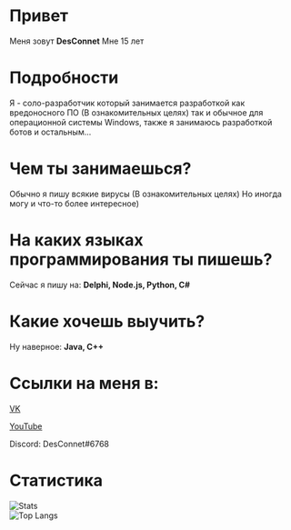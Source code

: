# Привет
Меня зовут **DesConnet**
Мне 15 лет

# Подробности
Я - соло-разработчик который занимается разработкой как вредоносного ПО (В ознакомительных целях) так и обычное для операционной системы Windows, также я занимаюсь разработкой ботов и остальным... 

# Чем ты занимаешься?
Обычно я пишу всякие вирусы (В ознакомительных целях)
Но иногда могу и что-то более интересное)

# На каких языках программирования ты пишешь?
Сейчас я пишу на: **Delphi, Node.js, Python, C#**

# Какие хочешь выучить?
Ну наверное: **Java, C++**

# Ссылки на меня в:
[VK](https://vk.com/endnet)

[YouTube](https://youtube.com/DesConnet)

Discord: DesConnet#6768

# Статистика

![Stats](https://github-readme-stats.vercel.app/api?username=DS1NC-DesConnet&count_private=true&hide_title=true&theme=github_dark&locale=ru&&hide_border=true)<br>
![Top Langs](https://github-readme-stats.vercel.app/api/top-langs/?username=DS1NC-DesConnet&hide_title=true&theme=github_dark&hide_border=true&layout=compact)
<br>

